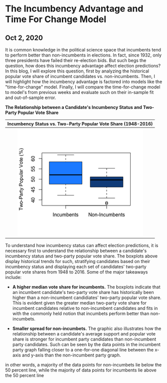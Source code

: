 # The Incumbency Advantage and Time For Change Model
## Oct 2, 2020

It is common knowledge in the political science space that incumbents tend to perform better than non-incumbents in elections. In fact, since 1932, only three presidents have failed their re-election bids. But such begs the question, how does this incumbency advantage affect election predictions? In this blog, I will explore this question, first by analyzing the historical popular vote share of incumbent candidates vs. non-incumbents. Then, I will highlight how the incumbency advantage is factored into models like the "time-for-change" model. Finally, I will compare the time-for-change model to model's from previous weeks and evaluate such on their in-sample fit and out-of-sample error. 

**The Relationship between a Candidate's Incumbency Status and Two-Party Popular Vote Share** 

|Incumbency Status vs. Two-Party Popular Vote Share (1948-2016) |
|:-:|
|![](Incumbent1.png)|

To understand how incumbency status can affect election predictions, it is necessary first to understand the relationship between a candidate's incumbency status and two-party popular vote share. The boxplots above display historical trends for such, stratifying candidates based on their incumbency status and displaying each set of candidates' two-party popular vote shares from 1948 to 2016. Some of the major takeaways include:

* **A higher median vote share for incumbents.** The boxplots indicate that an incumbent candidate's two-party vote share has historically been higher than a non-incumbent candidiates' two-party popular vote share. This is evident given the greater median two-party vote share for incumbent candidates relative to non-incumbent candidates and fits in with the commonly held notion that incumbets perform better than non-incumbets. 

* **Smaller spread for non-incumbets.** The graphic also illustrates how the relationship between a candidate's average support and popular vote share is stronger for incumbent party candidates than non-incumbent party candidates. Such can be seen by the data points in the incumbent party graph falling closer to a one-for-one diagonal line between the x-axis and y-axis than the non-incumbent party graph.



in other words, a majority of the data points for non-incumbets lie below the 50 percent line, while the majority of data points for incumbents lie above the 50 percent line



